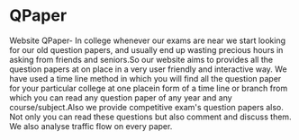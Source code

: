 # QPaper
Website QPaper-
In college whenever our exams are near we start looking for our old question papers, and usually end up wasting precious hours
in asking from friends and seniors.So our website aims to provides all the question papers at on place in a very user friendly and interactive way.
We have used a time line method in which you will find all the question paper for your particular college at one placein form of
a time line or branch from which you can read any question paper of any year and any course/subject.Also we provide competitive exam's question papers also.
Not only you can read these questions but also comment and discuss them. We also analyse traffic flow on every paper.
